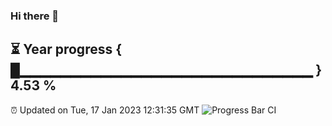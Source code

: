 ### Hi there 👋
⏳ Year progress { █▁▁▁▁▁▁▁▁▁▁▁▁▁▁▁▁▁▁▁▁▁▁▁▁▁▁▁▁▁ } 4.53 %
---
⏰ Updated on Tue, 17 Jan 2023 12:31:35 GMT
![Progress Bar CI](https://github.com/liununu/liununu/workflows/Progress%20Bar%20CI/badge.svg)
